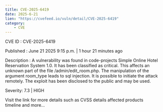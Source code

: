 ```yaml
---
title: CVE-2025-6419
date: 2025-6-21
lien: "https://cvefeed.io/vuln/detail/CVE-2025-6419"
category:
    - CVE
---
```


CVE ID : CVE-2025-6419

Published :  June 21
2025
9:15 p.m. | 1 hour
21 minutes ago

Description : A vulnerability was found in code-projects Simple Online Hotel Reservation System 1.0. It has been classified as critical. This affects an unknown part of the file /admin/edit_room.php. The manipulation of the argument room_type leads to sql injection. It is possible to initiate the attack remotely. The exploit has been disclosed to the public and may be used.

Severity: 7.3 | HIGH

Visit the link for more details
such as CVSS details
affected products
timeline
and more...
